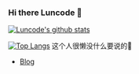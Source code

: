 ### Hi there Luncode 👋
[![Luncode's github stats](https://github-readme-stats.vercel.app/api?username=Luncode&show_icons=true&theme=tokyonight)](https://github.com/anuraghazra/github-readme-stats)

[![Top Langs](https://github-readme-stats.vercel.app/api/top-langs/?username=Luncode&layout=compact)](https://github.com/anuraghazra/github-readme-stats)
这个人很懒没什么要说的🤔
- [Blog](https://www.luncode.com/)
<!--
**Luncode/Luncode** is a ✨ _special_ ✨ repository because its `README.md` (this file) appears on your GitHub profile.

Here are some ideas to get you started:

- 🔭 I’m currently working on ...
- 🌱 I’m currently learning ...
- 👯 I’m looking to collaborate on ...
- 🤔 I’m looking for help with ...
- 💬 Ask me about ...
- 📫 How to reach me: ...
- 😄 Pronouns: ...
- ⚡ Fun fact: ...
-->
